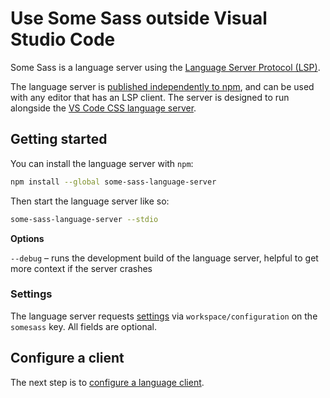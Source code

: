 # Use Some Sass outside Visual Studio Code

Some Sass is a language server using the [Language Server Protocol (LSP)][lsp].

The language server is [published independently to npm][npm], and can be used with any editor that has an LSP client. The server is designed to run alongside the [VS Code CSS language server](https://github.com/hrsh7th/vscode-langservers-extracted).

## Getting started

You can install the language server with `npm`:

```sh
npm install --global some-sass-language-server
```

Then start the language server like so:

```sh
some-sass-language-server --stdio
```

**Options**

`--debug` – runs the development build of the language server, helpful to get more context if the server crashes

### Settings

The language server requests [settings](../user-guide/settings.md) via `workspace/configuration` on the `somesass` key. All fields are optional.

## Configure a client

The next step is to [configure a language client](./configure-a-client.md).

[lsp]: https://microsoft.github.io/language-server-protocol/
[npm]: https://www.npmjs.com/package/some-sass-language-server
